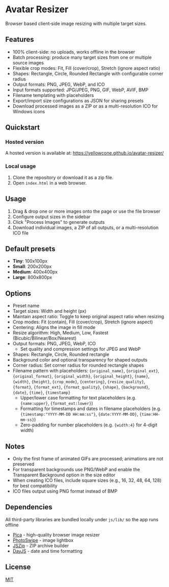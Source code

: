 # Avatar Resizer

Browser based client‑side image resizing with multiple target sizes.

## Features

- 100% client-side: no uploads, works offline in the browser
- Batch processing: produce many target sizes from one or multiple source images
- Flexible crop modes: Fit, Fill (cover/crop), Stretch (ignore aspect ratio)
- Shapes: Rectangle, Circle, Rounded Rectangle with configurable corner radius
- Output formats: PNG, JPEG, WebP, and ICO
- Input formats supported: JPG/JPEG, PNG, GIF, WebP, AVIF, BMP
- Filename templating with placeholders
- Export/import size configurations as JSON for sharing presets
- Download processed images as a ZIP or as a multi-resolution ICO for Windows icons

## Quickstart

### Hosted version

A hosted version is available at: <https://yellowcone.github.io/avatar-resizer/>

### Local usage

1. Clone the repository or download it as a zip file.
2. Open `index.html` in a web browser.

## Usage

1. Drag & drop one or more images onto the page or use the file browser
2. Configure output sizes in the sidebar
3. Click "Process Images" to generate outputs
4. Download individual images, a ZIP of all outputs, or a multi-resolution ICO file

## Default presets

- **Tiny**: 100x100px
- **Small**: 200x200px
- **Medium**: 400x400px
- **Large**: 800x800px

## Options

- Preset name
- Target sizes: Width and height (px)
- Maintain aspect ratio: Toggle to keep original aspect ratio when resizing
- Crop modes: Fit (contain), Fill (cover/crop), Stretch (ignore aspect)
- Centering: Aligns the image in fill mode
- Resize algorithm: High, Medium, Low, Fastest (Bicubic/Bilinear/Box/Nearest)
- Output formats: PNG, JPEG, WebP, ICO
  - Set quality and compression settings for JPEG and WebP
- Shapes: Rectangle, Circle, Rounded rectangle
- Background color and optional transparency for shaped outputs
- Corner radius: Set corner radius for rounded rectangle shapes
- Filename pattern with placeholders: `{original_name}`, `{original_ext}`, `{original_format}`, `{original_width}`, `{original_height}`, `{name}`, `{width}`, `{height}`, `{crop_mode}`, `{centering}`, `{resize_quality}`, `{format}`, `{format_ext}`, `{format_quality}`, `{shape}`, `{background}`, `{date}`, `{time}`, `{timestamp}`
  - Upper/lower case formatting for text placeholders (e.g. `{name:upper}`, `{format_ext:lower}`)
  - Formatting for timestamps and dates in filename placeholders (e.g. `{timestamp:"YYYY-MM-DD HH:mm:ss"}`, `{date:YYYY-MM-DD}`, `{time:HH-mm-ss}`)
  - Zero-padding for number placeholders (e.g. `{width:4}` for 4-digit width)

## Notes

- Only the first frame of animated GIFs are processed; animations are not preserved
- For transparent backgrounds use PNG/WebP and enable the Transparent Background option in the size editor
- When creating ICO files, include square sizes (e.g., 16, 32, 48, 64, 128) for best compatibility
- ICO files output using PNG format instead of BMP

## Dependencies

All third-party libraries are bundled locally under `js/lib/` so the app runs offline

- [Pica](https://github.com/nodeca/pica) - high-quality browser image resizer
- [PhotoSwipe](https://github.com/dimsemenov/PhotoSwipe) - image lightbox
- [JSZip](https://github.com/Stuk/jszip) - ZIP archive builder
- [DayJS](https://github.com/iamkun/dayjs) - date and time formatting

## License

[MIT](LICENSE)
